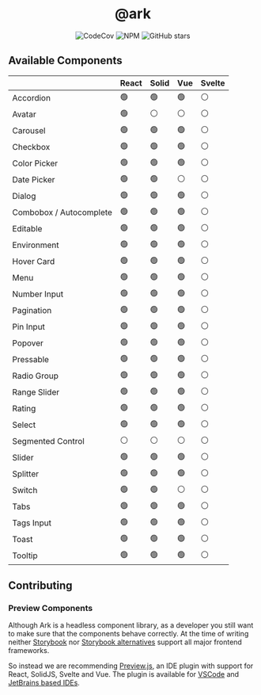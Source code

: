 <h1 align="center">@ark</h1>

<p align="center">
  <img alt="CodeCov" src="https://img.shields.io/codecov/c/gh/chakra-ui/ark?style=for-the-badge&token=O6BB59DHJ4"/>
   <img alt="NPM" src="https://img.shields.io/npm/l/@ark-ui/react?style=for-the-badge">
  <img alt="GitHub stars" src="https://img.shields.io/github/stars/chakra-ui/ark?logo=github&style=for-the-badge">
</p>

## Available Components

|                         | React | Solid | Vue | Svelte |
| ----------------------- | ----- | ----- | --- | ------ |
| Accordion               | 🟢    | 🟢    | 🟢  | ⚪     |
| Avatar                  | 🟢    | ⚪    | ⚪  | ⚪     |
| Carousel                | 🟢    | 🟢    | 🟢  | ⚪     |
| Checkbox                | 🟢    | 🟢    | 🟢  | ⚪     |
| Color Picker            | 🟢    | 🟢    | 🟢  | ⚪     |
| Date Picker             | 🟢    | 🟢    | ⚪  | ⚪     |
| Dialog                  | 🟢    | 🟢    | 🟢  | ⚪     |
| Combobox / Autocomplete | 🟢    | 🟢    | 🟢  | ⚪     |
| Editable                | 🟢    | 🟢    | 🟢  | ⚪     |
| Environment             | 🟢    | 🟢    | 🟢  | ⚪     |
| Hover Card              | 🟢    | 🟢    | 🟢  | ⚪     |
| Menu                    | 🟢    | 🟢    | 🟢  | ⚪     |
| Number Input            | 🟢    | 🟢    | 🟢  | ⚪     |
| Pagination              | 🟢    | 🟢    | 🟢  | ⚪     |
| Pin Input               | 🟢    | 🟢    | 🟢  | ⚪     |
| Popover                 | 🟢    | 🟢    | 🟢  | ⚪     |
| Pressable               | 🟢    | 🟢    | 🟢  | ⚪     |
| Radio Group             | 🟢    | 🟢    | 🟢  | ⚪     |
| Range Slider            | 🟢    | 🟢    | 🟢  | ⚪     |
| Rating                  | 🟢    | 🟢    | 🟢  | ⚪     |
| Select                  | 🟢    | 🟢    | 🟢  | ⚪     |
| Segmented Control       | ⚪    | ⚪    | ⚪  | ⚪     |
| Slider                  | 🟢    | 🟢    | 🟢  | ⚪     |
| Splitter                | 🟢    | 🟢    | 🟢  | ⚪     |
| Switch                  | 🟢    | 🟢    | ⚪  | ⚪     |
| Tabs                    | 🟢    | 🟢    | 🟢  | ⚪     |
| Tags Input              | 🟢    | 🟢    | 🟢  | ⚪     |
| Toast                   | 🟢    | 🟢    | 🟢  | ⚪     |
| Tooltip                 | 🟢    | 🟢    | 🟢  | ⚪     |

## Contributing

### Preview Components

Although Ark is a headless component library, as a developer you still want to make sure that the components behave correctly.
At the time of writing neither [Storybook](https://storybook.js.org/docs/react/api/frameworks-feature-support) nor [Storybook alternatives](https://histoire.dev/) support all major frontend frameworks.

So instead we are recommending [Preview.js](https://previewjs.com/), an IDE plugin with support for React, SolidJS, Svelte and Vue.
The plugin is available for [VSCode](https://marketplace.visualstudio.com/items?itemName=zenclabs.previewjs) and [JetBrains based IDEs](https://plugins.jetbrains.com/plugin/17569-react-preview--deprecated-in-favor-of-preview-js/).
